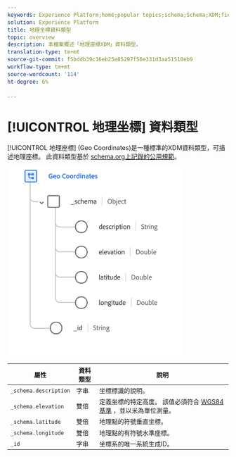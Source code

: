 ```yaml
---
keywords: Experience Platform;home;popular topics;schema;Schema;XDM;fields;schemas;Schemas;geo;coordinates;datatype;data-type;data type;
solution: Experience Platform
title: 地理坐標資料類型
topic: overview
description: 本檔案概述「地理座標XDM」資料類型。
translation-type: tm+mt
source-git-commit: f5bddb39c16eb25e85297f56e331d3aa51510eb9
workflow-type: tm+mt
source-wordcount: '114'
ht-degree: 6%

---
```



# [!UICONTROL 地理坐標] 資料類型

[!UICONTROL 地理座標] (Geo Coordinates)是一種標準的XDM資料類型，可描述地理座標。 此資料類型基於 [schema.org上記錄的公用規範](https://schema.org/GeoCoordinates)。

<img src="../images/data-types/geo-coordinates.png" width="400" /><br />

| 屬性 | 資料類型 | 說明 |
| --- | --- | --- |
| `_schema.description` | 字串 | 坐標標識的說明。 |
| `_schema.elevation` | 雙倍 | 定義坐標的特定高度。 該值必須符合 [WGS84基準](http://gisgeography.com/wgs84-world-geodetic-system/) ，並以米為單位測量。 |
| `_schema.latitude` | 雙倍 | 地理點的符號垂直坐標。 |
| `_schema.longitude` | 雙倍 | 地理點的有符號水準座標。 |
| `_id` | 字串 | 坐標系的唯一系統生成ID。 |
